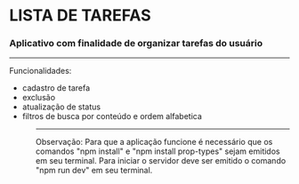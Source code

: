 # LISTA DE TAREFAS

<h3>Aplicativo com finalidade de organizar tarefas do usuário</h3>
<hr>

<p>Funcionalidades:</p>
<ul>
<li>cadastro de tarefa</li>
<li>exclusão</li>
<li>atualização de status</li>
<li>filtros de busca por conteúdo e ordem alfabetica</li>
<ul>
<hr>

<p> Observação:
Para que a aplicação funcione é necessário que os comandos "npm install" e "npm install prop-types" sejam emitidos em seu terminal.
Para iniciar o servidor deve ser emitido o comando "npm run dev" em seu terminal.</p>




